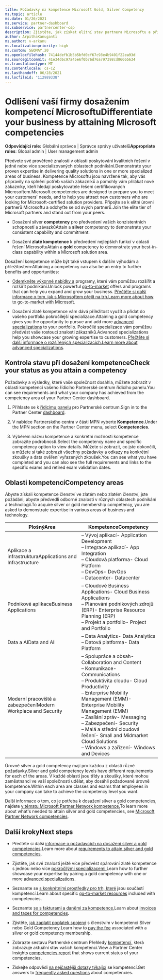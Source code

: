 ```yaml
---
title: Požadavky na kompetence Microsoft Gold, Silver Competency
ms.topic: article
ms.date: 01/26/2021
ms.service: partner-dashboard
ms.subservice: partnercenter-csp
description: Zjistěte, jak získat elitní stav partnera Microsoftu a přilákat nové zákazníky tím, že vyhovíte požadavkům na kompetence, abyste získali zlaté a zlaté členství.
author: ArpithaKanuganti
ms.author: v-arkanu
ms.localizationpriority: high
ms.custom: SEOMAY.20
ms.openlocfilehash: 74144defb1b5b5bfd0cf67c98e4b9401f22ea93d
ms.sourcegitcommit: 41e34d6c97a45e6f0b76d76a797398cd06665634
ms.translationtype: MT
ms.contentlocale: cs-CZ
ms.lasthandoff: 06/28/2021
ms.locfileid: "112989338"
---
```

# <a name="differentiate-your-business-by-attaining-microsoft-competencies"></a><span data-ttu-id="6b5b1-103">Odlišení vaší firmy dosažením kompetencí Microsoftu</span><span class="sxs-lookup"><span data-stu-id="6b5b1-103">Differentiate your business by attaining Microsoft competencies</span></span>

<span data-ttu-id="6b5b1-104">**Odpovídající role:** Globální správce | Správce správy uživatelů</span><span class="sxs-lookup"><span data-stu-id="6b5b1-104">**Appropriate roles**: Global admin | User management admin</span></span>

<span data-ttu-id="6b5b1-105">Předvete své prověřené znalosti v oblasti poskytování kvalitních řešení v jedné nebo více specializovaných oblastech podnikání.</span><span class="sxs-lookup"><span data-stu-id="6b5b1-105">Demonstrate your proven expertise in delivering quality solutions in one or more specialized areas of business.</span></span> <span data-ttu-id="6b5b1-106">Kompetence Microsoftu jsou navržené tak, aby vás připravily na splnění potřeb vašich zákazníků a pomohly vám přilákat nové zákazníky, kteří hledají poskytovatele řešení certifikovaných Microsoftem.</span><span class="sxs-lookup"><span data-stu-id="6b5b1-106">Microsoft competencies are designed to prepare you to meet your customers' needs, and to help you attract new customers who are looking for Microsoft-certified solution providers.</span></span> <span data-ttu-id="6b5b1-107">Připojte se k elitní úrovni partnerů Microsoftu a odchyťte se od svých partnerů.</span><span class="sxs-lookup"><span data-stu-id="6b5b1-107">Join the elite tier of Microsoft partners and stand out from your peers.</span></span>

- <span data-ttu-id="6b5b1-108">Dosažení silver **competency** pro předvedení vašich konzistentních schopností a závazků</span><span class="sxs-lookup"><span data-stu-id="6b5b1-108">Attain a **silver** competency to demonstrate your consistent capability and commitment.</span></span>

- <span data-ttu-id="6b5b1-109">Dosažení **zlaté kompetence** k předvedení nejlepších funkcí v oblasti řešení Microsoftu</span><span class="sxs-lookup"><span data-stu-id="6b5b1-109">Attain a **gold** competency to demonstrate your best-in-class capability within a Microsoft solution area.</span></span>

<span data-ttu-id="6b5b1-110">Dosažení kompetence může být také vstupem k dalším výhodám a příležitostem:</span><span class="sxs-lookup"><span data-stu-id="6b5b1-110">Attaining a competency can also be an entry to further benefits and opportunities:</span></span>

- <span data-ttu-id="6b5b1-111">[Odemkněte výkonné nabídky a](mpn-learn-about-go-to-market-benefits.md) programy, které vám pomůžou rozšířit a rozšířit podnikání.</span><span class="sxs-lookup"><span data-stu-id="6b5b1-111">Unlock powerful [go-to-market](mpn-learn-about-go-to-market-benefits.md) offers and programs that can help you expand and grow your business.</span></span> <span data-ttu-id="6b5b1-112">[Přečtěte si další informace o tom, jak s Microsoftem přejít na trh.](https://partner.microsoft.com/solutions/go-to-market)</span><span class="sxs-lookup"><span data-stu-id="6b5b1-112">[Learn more about how to go-to-market with Microsoft](https://partner.microsoft.com/solutions/go-to-market).</span></span>

- <span data-ttu-id="6b5b1-113">Dosažení zlaté kompetence vám dává příležitost využít a [](advanced-specializations.md) přidat do vašeho portfolia pokročilejší specializace.</span><span class="sxs-lookup"><span data-stu-id="6b5b1-113">Attaining a gold competency gives you the opportunity to pursue and add more [advanced specializations](advanced-specializations.md) to your portfolio.</span></span> <span data-ttu-id="6b5b1-114">Pokročilé specializace vám pomůžou předvést vaše rostoucí znalosti zákazníků.</span><span class="sxs-lookup"><span data-stu-id="6b5b1-114">Advanced specializations help you showcase your growing expertise to customers.</span></span> <span data-ttu-id="6b5b1-115">[Přečtěte si další informace o rozšířených specializacích.](https://partner.microsoft.com/membership/advanced-specialization)</span><span class="sxs-lookup"><span data-stu-id="6b5b1-115">[Learn more about advanced specializations](https://partner.microsoft.com/membership/advanced-specialization).</span></span>

## <a name="check-your-status-as-you-attain-a-competency"></a><span data-ttu-id="6b5b1-116">Kontrola stavu při dosažení kompetence</span><span class="sxs-lookup"><span data-stu-id="6b5b1-116">Check your status as you attain a competency</span></span>

<span data-ttu-id="6b5b1-117">Požadavky a výsledky, které vaše společnost dosáhla, můžete zobrazit v oblasti kompetencí vašeho řídicího Partnerské centrum řídicího panelu.</span><span class="sxs-lookup"><span data-stu-id="6b5b1-117">You can see requirements and what your company has achieved from the competency area of your Partner Center dashboard.</span></span>

1. <span data-ttu-id="6b5b1-118">Přihlaste se k [řídicímu panelu](https://partner.microsoft.com/dashboard/home) pro Partnerské centrum.</span><span class="sxs-lookup"><span data-stu-id="6b5b1-118">Sign in to the Partner Center [dashboard](https://partner.microsoft.com/dashboard/home).</span></span>

2. <span data-ttu-id="6b5b1-119">V nabídce Partnerského centra v části MPN vyberte **Kompetence**.</span><span class="sxs-lookup"><span data-stu-id="6b5b1-119">Under the MPN section on the Partner Center menu, select **Competencies**.</span></span>

3. <span data-ttu-id="6b5b1-120">Výběrem názvu kompetence a konkrétní možnosti kompetence zobrazíte podrobnosti.</span><span class="sxs-lookup"><span data-stu-id="6b5b1-120">Select the competency name and specific competency option to view details.</span></span> <span data-ttu-id="6b5b1-121">Můžete si zobrazit, co jste dokončili, a můžete si také zobrazit všechny požadavky a odkazy na konkrétní zkoušky a data ověření vyřazených zkoušek.</span><span class="sxs-lookup"><span data-stu-id="6b5b1-121">You can see what you have completed and you can also see the full requirements and links to the specific exams and retired exam validation dates.</span></span>

## <a name="competency-areas"></a><span data-ttu-id="6b5b1-122">Oblasti kompetencí</span><span class="sxs-lookup"><span data-stu-id="6b5b1-122">Competency areas</span></span>

<span data-ttu-id="6b5b1-123">Abyste získali kompetence členství ve zlatém nebo zlatém členství, jste požádáni, abyste předvedli odborné znalosti v různých oblastech podnikání a technologií.</span><span class="sxs-lookup"><span data-stu-id="6b5b1-123">To acquire silver or gold membership competency, you are asked to demonstrate expertise in various areas of business and technology.</span></span>

|<span data-ttu-id="6b5b1-124">**Plošný**</span><span class="sxs-lookup"><span data-stu-id="6b5b1-124">**Area**</span></span>            |<span data-ttu-id="6b5b1-125">**Kompetence**</span><span class="sxs-lookup"><span data-stu-id="6b5b1-125">**Competency**</span></span>                    |
|--------------------|--------------------------------|
|<span data-ttu-id="6b5b1-126">Aplikace a infrastruktura</span><span class="sxs-lookup"><span data-stu-id="6b5b1-126">Applications and Infrastructure</span></span>| <span data-ttu-id="6b5b1-127">– Vývoj aplikací</span><span class="sxs-lookup"><span data-stu-id="6b5b1-127">- Application Development</span></span><br/> <span data-ttu-id="6b5b1-128">– Integrace aplikací</span><span class="sxs-lookup"><span data-stu-id="6b5b1-128">- App Integration</span></span><br/> <span data-ttu-id="6b5b1-129">– Cloudová platforma</span><span class="sxs-lookup"><span data-stu-id="6b5b1-129">- Cloud Platform</span></span><br/> <span data-ttu-id="6b5b1-130">– DevOps</span><span class="sxs-lookup"><span data-stu-id="6b5b1-130">- DevOps</span></span><br/> <span data-ttu-id="6b5b1-131">– Datacenter</span><span class="sxs-lookup"><span data-stu-id="6b5b1-131">- Datacenter</span></span> |
|<span data-ttu-id="6b5b1-132">Podnikové aplikace</span><span class="sxs-lookup"><span data-stu-id="6b5b1-132">Business Applications</span></span> | <span data-ttu-id="6b5b1-133">– Cloudové Business Applications</span><span class="sxs-lookup"><span data-stu-id="6b5b1-133">- Cloud Business Applications</span></span></br> <span data-ttu-id="6b5b1-134">– Plánování podnikových zdrojů (ERP)</span><span class="sxs-lookup"><span data-stu-id="6b5b1-134">- Enterprise Resource Planning (ERP)</span></span></br> <span data-ttu-id="6b5b1-135">– Projekt a portfolio</span><span class="sxs-lookup"><span data-stu-id="6b5b1-135">- Project and Portfolio</span></span> |
|<span data-ttu-id="6b5b1-136">Data a AI</span><span class="sxs-lookup"><span data-stu-id="6b5b1-136">Data and AI</span></span>| <span data-ttu-id="6b5b1-137">– Data Analytics</span><span class="sxs-lookup"><span data-stu-id="6b5b1-137">- Data Analytics</span></span><br/> <span data-ttu-id="6b5b1-138">– Datová platforma</span><span class="sxs-lookup"><span data-stu-id="6b5b1-138">- Data Platform</span></span> |
|<span data-ttu-id="6b5b1-139">Moderní pracoviště a zabezpečení</span><span class="sxs-lookup"><span data-stu-id="6b5b1-139">Modern Workplace and Security</span></span> | <span data-ttu-id="6b5b1-140">– Spolupráce a obsah</span><span class="sxs-lookup"><span data-stu-id="6b5b1-140">- Collaboration and Content</span></span><br/> <span data-ttu-id="6b5b1-141">– Komunikace</span><span class="sxs-lookup"><span data-stu-id="6b5b1-141">- Communications</span></span><br/> <span data-ttu-id="6b5b1-142">– Produktivita cloudu</span><span class="sxs-lookup"><span data-stu-id="6b5b1-142">- Cloud Productivity</span></span><br/> <span data-ttu-id="6b5b1-143">– Enterprise Mobility Management (EMM)</span><span class="sxs-lookup"><span data-stu-id="6b5b1-143">- Enterprise Mobility Management (EMM)</span></span><br/> <span data-ttu-id="6b5b1-144">– Zasílání zpráv</span><span class="sxs-lookup"><span data-stu-id="6b5b1-144">- Messaging</span></span><br/> <span data-ttu-id="6b5b1-145">– Zabezpečení</span><span class="sxs-lookup"><span data-stu-id="6b5b1-145">- Security</span></span><br/> <span data-ttu-id="6b5b1-146">– Malá a střední cloudová řešení</span><span class="sxs-lookup"><span data-stu-id="6b5b1-146">- Small and Midmarket Cloud Solutions</span></span><br/> <span data-ttu-id="6b5b1-147">– Windows a zařízení</span><span class="sxs-lookup"><span data-stu-id="6b5b1-147">- Windows and Devices</span></span> |

<span data-ttu-id="6b5b1-148">Úrovně silver a gold competency mají pro každou z oblastí různé požadavky.</span><span class="sxs-lookup"><span data-stu-id="6b5b1-148">Silver and gold competency levels have different requirements for each of the areas.</span></span> <span data-ttu-id="6b5b1-149">V každé oblasti jsou třídy a zkoušky, které mohou zaměstnanci ve vaší společnosti udělat, aby dosáhli požadované úrovně kompetence.</span><span class="sxs-lookup"><span data-stu-id="6b5b1-149">Within each area are classes and exams that employees in your company can take to achieve the competency level you want.</span></span> 

<span data-ttu-id="6b5b1-150">Další informace o tom, co je potřeba k dosažení silver a gold competencies, najdete [v tématu Microsoft Partner Network kompetence.](https://partner.microsoft.com/membership/competencies)</span><span class="sxs-lookup"><span data-stu-id="6b5b1-150">To learn more about what's needed to attain silver and gold competencies, see [Microsoft Partner Network competencies](https://partner.microsoft.com/membership/competencies).</span></span>

## <a name="next-steps"></a><span data-ttu-id="6b5b1-151">Další kroky</span><span class="sxs-lookup"><span data-stu-id="6b5b1-151">Next steps</span></span>

- <span data-ttu-id="6b5b1-152">Přečtěte si další [informace o požadavcích na dosažení silver a gold competencies](https://partner.microsoft.com/membership/competencies).</span><span class="sxs-lookup"><span data-stu-id="6b5b1-152">Learn more about [requirements to attain silver and gold competencies](https://partner.microsoft.com/membership/competencies).</span></span>

- <span data-ttu-id="6b5b1-153">Zjistěte, jak své znalosti ještě více předvést spárování zlaté kompetence s jednou nebo více [pokročilými specializacemi.](advanced-specializations.md)</span><span class="sxs-lookup"><span data-stu-id="6b5b1-153">Learn how to further showcase your expertise by pairing a gold competency with one or more [advanced specializations](advanced-specializations.md).</span></span>

- <span data-ttu-id="6b5b1-154">Seznamte se [s konkrétními prostředky pro trh, které](mpn-learn-about-go-to-market-benefits.md) jsou součástí kompetencí.</span><span class="sxs-lookup"><span data-stu-id="6b5b1-154">Learn about specific [go-to-market resources](mpn-learn-about-go-to-market-benefits.md) included with competencies.</span></span>

- <span data-ttu-id="6b5b1-155">Seznamte [se s fakturami a daněmi za kompetence.](mpn-view-print-maps-invoice.md)</span><span class="sxs-lookup"><span data-stu-id="6b5b1-155">Learn about [invoices and taxes for competencies](mpn-view-print-maps-invoice.md).</span></span>

- <span data-ttu-id="6b5b1-156">Zjistěte, [jak zaplatit poplatek spojený](mpn-pay-fee-silver-gold-competency.md) s členstvím v kompetenci Silver nebo Gold Competency.</span><span class="sxs-lookup"><span data-stu-id="6b5b1-156">Learn how to [pay the fee](mpn-pay-fee-silver-gold-competency.md) associated with a silver or gold competency membership.</span></span>

- <span data-ttu-id="6b5b1-157">Zobrazte sestavu Partnerské centrum Přehledy [kompetencí,](pci-competencies-report.md) která zobrazuje aktuální stav vašich kompetencí.</span><span class="sxs-lookup"><span data-stu-id="6b5b1-157">View a Partner Center Insights [competencies report](pci-competencies-report.md) that shows current status of your competencies.</span></span>

- <span data-ttu-id="6b5b1-158">Získejte odpovědi [na nejčastější dotazy týkající](competencies-faq.yml) se kompetencí.</span><span class="sxs-lookup"><span data-stu-id="6b5b1-158">Get answers to [frequently asked questions](competencies-faq.yml) about competencies.</span></span>
